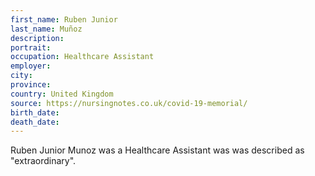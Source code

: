 ```yaml
---
first_name: Ruben Junior
last_name: Muñoz
description: 
portrait: 
occupation: Healthcare Assistant
employer: 
city: 
province: 
country: United Kingdom
source: https://nursingnotes.co.uk/covid-19-memorial/
birth_date: 
death_date: 
---
```


Ruben Junior Munoz was a Healthcare Assistant was was described as "extraordinary".